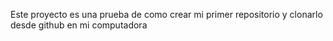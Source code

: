 Este proyecto es una prueba de como crear mi primer repositorio y clonarlo desde github en mi computadora
